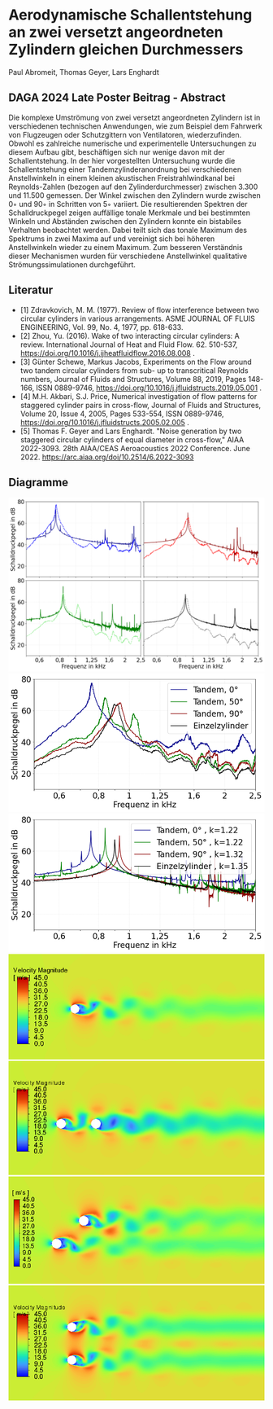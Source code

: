 # Aerodynamische Schallentstehung an zwei versetzt angeordneten Zylindern gleichen Durchmessers

Paul Abromeit, Thomas Geyer, Lars Enghardt

## DAGA 2024 Late Poster Beitrag - Abstract
Die komplexe Umströmung von zwei versetzt angeordneten Zylindern ist in verschiedenen technischen Anwendungen,
wie zum Beispiel dem Fahrwerk von Flugzeugen oder Schutzgittern von Ventilatoren, wiederzufinden. Obwohl es
zahlreiche numerische und experimentelle Untersuchungen zu diesem Aufbau gibt, beschäftigen sich nur wenige davon
mit der Schallentstehung. In der hier vorgestellten Untersuchung wurde die Schallentstehung einer Tandemzylinderanordnung bei verschiedenen Anstellwinkeln in einem kleinen akustischen Freistrahlwindkanal bei Reynolds-Zahlen
(bezogen auf den Zylinderdurchmesser) zwischen 3.300 und 11.500 gemessen. Der Winkel zwischen den Zylindern
wurde zwischen 0◦ und 90◦ in Schritten von 5◦ variiert. Die resultierenden Spektren der Schalldruckpegel zeigen auffällige tonale Merkmale und bei bestimmten Winkeln und Abständen zwischen den Zylindern konnte ein bistabiles
Verhalten beobachtet werden. Dabei teilt sich das tonale Maximum des Spektrums in zwei Maxima auf und vereinigt
sich bei höheren Anstellwinkeln wieder zu einem Maximum. Zum besseren Verständnis dieser Mechanismen wurden
für verschiedene Anstellwinkel qualitative Strömungssimulationen durchgeführt.

## Literatur
* [1] Zdravkovich, M. M. (1977). Review of flow interference between two circular cylinders in various arrangements. ASME JOURNAL OF FLUIS ENGINEERING, Vol. 99, No. 4, 1977, pp. 618-633.
* [2] Zhou, Yu. (2016). Wake of two interacting circular cylinders: A review. International Journal of Heat and Fluid Flow. 62. 510-537, https://doi.org/10.1016/j.ijheatfluidflow.2016.08.008 . 
* [3] Günter Schewe, Markus Jacobs, Experiments on the Flow around two tandem circular cylinders from sub- up to transcritical Reynolds numbers, Journal of Fluids and Structures, Volume 88, 2019, Pages 148-166, ISSN 0889-9746, https://doi.org/10.1016/j.jfluidstructs.2019.05.001 .
* [4] M.H. Akbari, S.J. Price, Numerical investigation of flow patterns for staggered cylinder pairs in cross-flow, Journal of Fluids and Structures, Volume 20, Issue 4, 2005, Pages 533-554, ISSN 0889-9746, https://doi.org/10.1016/j.jfluidstructs.2005.02.005 .
* [5] Thomas F. Geyer and Lars Enghardt. "Noise generation by two staggered circular cylinders of equal diameter in cross-flow," AIAA 2022-3093. 28th AIAA/CEAS Aeroacoustics 2022 Conference. June 2022. https://arc.aiaa.org/doi/10.2514/6.2022-3093 

## Diagramme
![Frequenzspektrum von Experiment und Simulation](spectrum.png)
![Frequenzspektrum von Experiment](output_ex.png)
![Frequenzspektrum von Simulation](output_sim.png)
![Einzelzylinder](cyl_single.png)
![Tandemzylinder Phi=0°](cyl_0.png)
![Tandemzylinder Phi=50°](cyl_50.png)
![Tandemzylinder Phi=90°](cyl_90.png)
